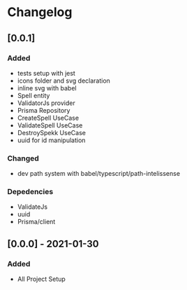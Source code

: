 # Changelog

## [0.0.1]

### Added

- tests setup with jest
- icons folder and svg declaration
- inline svg with babel
- Spell entity
- ValidatorJs provider
- Prisma Repository
- CreateSpell UseCase
- ValidateSpell UseCase
- DestroySpekk UseCase
- uuid for id manipulation

### Changed

- dev path system with babel/typescript/path-intelissense

### Depedencies

- ValidateJs
- uuid
- Prisma/client

## [0.0.0] - 2021-01-30

### Added

- All Project Setup
